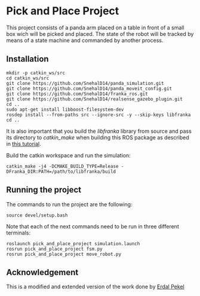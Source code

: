 # Pick and Place Project

This project consists of a panda arm placed on a table in front of a small box wich will be picked and placed. The state of the robot will be tracked by means of a state machine and commanded by another process.

## Installation

```
mkdir -p catkin_ws/src
cd catkin_ws/src
git clone https://github.com/SnehalD14/panda_simulation.git
git clone https://github.com/SnehalD14/panda_moveit_config.git
git clone https://github.com/SnehalD14/franka_ros.git
git clone https://github.com/SnehalD14/realsense_gazebo_plugin.git
cd ..
sudo apt-get install libboost-filesystem-dev
rosdep install --from-paths src --ignore-src -y --skip-keys libfranka
cd ..
```
It is also important that you build the *libfranka* library from source and pass its directory to *catkin_make*  when building this ROS package as described in [this tutorial](https://frankaemika.github.io/docs/installation.html#building-from-source).

Build the catkin workspace and run the simulation:
```
catkin_make -j4 -DCMAKE_BUILD_TYPE=Release -DFranka_DIR:PATH=/path/to/libfranka/build
```
## Running the project

The commands to run the project are the following:
```
source devel/setup.bash
```
Note that each of the next commands need to be run in three different terminals:
```
roslaunch pick_and_place_project simulation.launch
rosrun pick_and_place_project fsm.py
rosrun pick_and_place_project move_robot.py
```

## Acknowledgement 

This is a modified and extended version of the work done by [Erdal Pekel](https://github.com/erdalpekel/panda_simulation)
